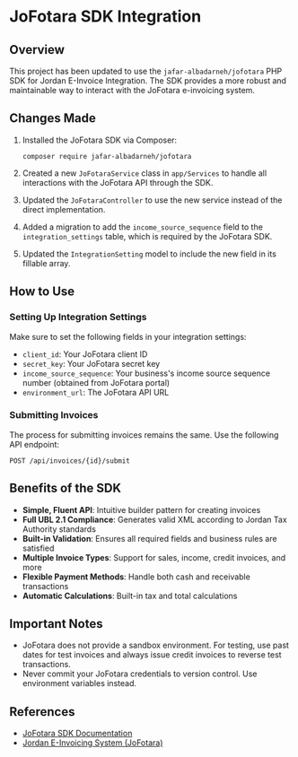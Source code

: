 # JoFotara SDK Integration

## Overview

This project has been updated to use the `jafar-albadarneh/jofotara` PHP SDK for Jordan E-Invoice Integration. The SDK provides a more robust and maintainable way to interact with the JoFotara e-invoicing system.

## Changes Made

1. Installed the JoFotara SDK via Composer:
   ```
   composer require jafar-albadarneh/jofotara
   ```

2. Created a new `JoFotaraService` class in `app/Services` to handle all interactions with the JoFotara API through the SDK.

3. Updated the `JoFotaraController` to use the new service instead of the direct implementation.

4. Added a migration to add the `income_source_sequence` field to the `integration_settings` table, which is required by the JoFotara SDK.

5. Updated the `IntegrationSetting` model to include the new field in its fillable array.

## How to Use

### Setting Up Integration Settings

Make sure to set the following fields in your integration settings:

- `client_id`: Your JoFotara client ID
- `secret_key`: Your JoFotara secret key
- `income_source_sequence`: Your business's income source sequence number (obtained from JoFotara portal)
- `environment_url`: The JoFotara API URL

### Submitting Invoices

The process for submitting invoices remains the same. Use the following API endpoint:

```
POST /api/invoices/{id}/submit
```

## Benefits of the SDK

- **Simple, Fluent API**: Intuitive builder pattern for creating invoices
- **Full UBL 2.1 Compliance**: Generates valid XML according to Jordan Tax Authority standards
- **Built-in Validation**: Ensures all required fields and business rules are satisfied
- **Multiple Invoice Types**: Support for sales, income, credit invoices, and more
- **Flexible Payment Methods**: Handle both cash and receivable transactions
- **Automatic Calculations**: Built-in tax and total calculations

## Important Notes

- JoFotara does not provide a sandbox environment. For testing, use past dates for test invoices and always issue credit invoices to reverse test transactions.
- Never commit your JoFotara credentials to version control. Use environment variables instead.

## References

- [JoFotara SDK Documentation](https://packagist.org/packages/jafar-albadarneh/jofotara)
- [Jordan E-Invoicing System (JoFotara)](https://edicomgroup.com/blog/jordan-prepares-to-launch-the-electronic-invoice)